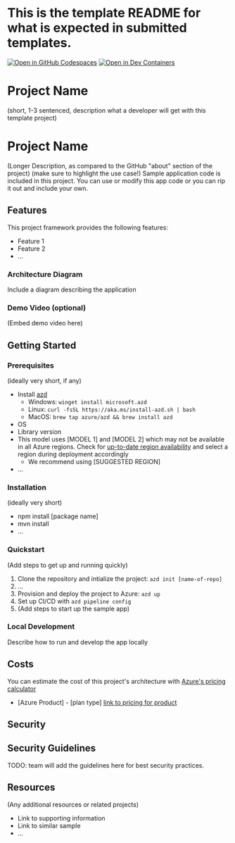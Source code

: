 # This is the template README for what is expected in submitted templates.

[![Open in GitHub Codespaces](https://github.com/codespaces/badge.svg)](placeholder)
[![Open in Dev Containers](https://img.shields.io/static/v1?style=for-the-badge&label=Dev%20Containers&message=Open&color=blue&logo=visualstudiocode)](placeholder)

# Project Name

(short, 1-3 sentenced, description what a developer will get with this template project)

# Project Name
 
(Longer Description, as compared to the GitHub "about" section of the project)
(make sure to highlight the use case!)
Sample application code is included in this project. You can use or modify this app code or you can rip it out and include your own.
 
 
## Features
 
This project framework provides the following features:
 
* Feature 1
* Feature 2
* ...
 
### Architecture Diagram
Include a diagram describing the application

### Demo Video (optional)
(Embed demo video here)
 
## Getting Started
 
### Prerequisites
 
(ideally very short, if any)
 
- Install [azd](https://aka.ms/install-azd)
    - Windows: `winget install microsoft.azd`
    - Linux: `curl -fsSL https://aka.ms/install-azd.sh | bash`
    - MacOS: `brew tap azure/azd && brew install azd`
- OS
- Library version
- This model uses [MODEL 1] and [MODEL 2] which may not be available in all Azure regions. Check for [up-to-date region availability](https://learn.microsoft.com/en-us/azure/ai-services/openai/concepts/models#standard-deployment-model-availability) and select a region during deployment accordingly
    - We recommend using [SUGGESTED REGION]
- ...
 
### Installation
 
(ideally very short)
 
- npm install [package name]
- mvn install
- ...
 
### Quickstart
(Add steps to get up and running quickly)
 
1. Clone the repository and intialize the project: `azd init [name-of-repo]`
2. ...
3. Provision and deploy the project to Azure: `azd up`
4. Set up CI/CD with `azd pipeline config`
5. (Add steps to start up the sample app)
 
### Local Development
Describe how to run and develop the app locally
 
## Costs
You can estimate the cost of this project's architecture with [Azure's pricing calculator](https://azure.microsoft.com/en-us/pricing/calculator/)
 
- [Azure Product] - [plan type] [link to pricing for product](https://azure.microsoft.com/en-us/pricing/)
 
## Security


## Security Guidelines

TODO: team will add the guidelines here for best security practices.

## Resources
 
(Any additional resources or related projects)
 
- Link to supporting information
- Link to similar sample
- ...
 